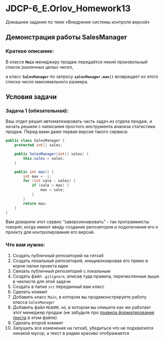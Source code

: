 # JDCP-6_E.Orlov_Homework13
Домашнее задание по теме «Внедрение системы контроля версий»
## Демонстрация работы SalesManager
### Краткое описание:
В классе **`Main`** менеджеру продаж передаётся некий произвольный список различных целых чисел,

а класс **`SalesManager`** по запросу ***`salesManager.max()`*** возвращает из этого списка число максимального размера.

## Условия задачи

### Задача 1 (обязательная):

Ваш отдел решил автоматизировать часть задач из отдела продаж, и начать решили с написания простого инструмента анализа статистики продаж. Перед вами даже первая версия такого сервиса:

```java
public class SalesManager {
    protected int[] sales;

    public SalesManager(int[] sales) {
        this.sales = sales;
    }

    public int max() {
        int max = -1;
        for (int sale : sales) {
            if (sale > max) {
                max = sale;
            }
        }
        return max;
    }
}
```
Вам доверили этот сервис “заверсионировать” - так программисты говорят, когда имеют ввиду создание репозитория и подключения его к проекту для контролирования его версий.
### Что вам нужно:
1. Создать публичный репозиторий на гитхаб
1. Создать локальный репозиторий, инициализировав его прямо в корне папки проекта идеи
1. Связать публичный репозиторий с локальным
1. Создать файл `.gitignore`, вписав туда правила, перечисленные выше в чеклисте для этой задачи
1. Создать в папке `src` переданный вам класс
1. Сделать коммит
1. Добавить класс `Main`, в котором вы продемонстрируете работу класса `SalesManager`
1. Добавить файл `README.md`, в котором вы опишите как же работает этот менеджер продаж (не забудьте про [правила форматирования текста](https://www.markdownguide.org/basic-syntax/) в этом файле)
1. Сделать второй коммит
1. Запушить все изменения на гитхаб, убедиться что не подхватился никакой мусор, а текст в ридми красиво отображается